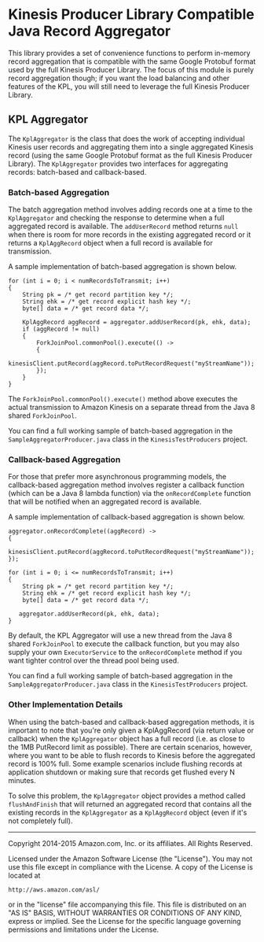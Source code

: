 # Kinesis Producer Library Compatible Java Record Aggregator

This library provides a set of convenience functions to perform in-memory record aggregation that is compatible with the same Google Protobuf format used by the full Kinesis Producer Library.  The focus of this module is purely record aggregation though; if you want the load balancing and other features of the KPL, you will still need to leverage the full Kinesis Producer Library.

## KPL Aggregator

The `KplAggregator` is the class that does the work of accepting individual Kinesis user records and aggregating them into a single aggregated Kinesis record (using the same Google Protobuf format as the full Kinesis Producer Library).  The `KplAggregator` provides two interfaces for aggregating records: batch-based and callback-based.

### Batch-based Aggregation

The batch aggregation method involves adding records one at a time to the `KplAggregator` and checking the response to determine when a full aggregated record is available.  The `addUserRecord` method returns `null` when there is room for more records in the existing aggregated record or it returns a `KplAggRecord` object when a full record is available for transmission.

A sample implementation of batch-based aggregation is shown below.

```
for (int i = 0; i < numRecordsToTransmit; i++)
{
    String pk = /* get record partition key */;
    String ehk = /* get record explicit hash key */;
    byte[] data = /* get record data */;

    KplAggRecord aggRecord = aggregator.addUserRecord(pk, ehk, data);
    if (aggRecord != null)
    {
        ForkJoinPool.commonPool().execute(() ->
        {
            kinesisClient.putRecord(aggRecord.toPutRecordRequest("myStreamName"));
        });
    }
}
```

The `ForkJoinPool.commonPool().execute()` method above executes the actual transmission to Amazon Kinesis on a separate thread from the Java 8 shared `ForkJoinPool`. 

You can find a full working sample of batch-based aggregation in the `SampleAggregatorProducer.java` class in the `KinesisTestProducers` project.

### Callback-based Aggregation

For those that prefer more asynchronous programming models, the callback-based aggregation method involves register a callback function (which can be a Java 8 lambda function) via the `onRecordComplete` function that will be notified when an aggregated record is available.

A sample implementation of callback-based aggregation is shown below.

```
aggregator.onRecordComplete((aggRecord) ->
{
    kinesisClient.putRecord(aggRecord.toPutRecordRequest("myStreamName"));
});

for (int i = 0; i <= numRecordsToTransmit; i++)
{
    String pk = /* get record partition key */;
    String ehk = /* get record explicit hash key */;
    byte[] data = /* get record data */;
    
   aggregator.addUserRecord(pk, ehk, data);
}
```

By default, the KPL Aggregator will use a new thread from the Java 8 shared `ForkJoinPool` to execute the callback function, but you may also supply your own `ExecutorService` to the `onRecordComplete` method if you want tighter control over the thread pool being used.

You can find a full working sample of batch-based aggregation in the `SampleAggregatorProducer.java` class in the `KinesisTestProducers` project.

### Other Implementation Details

When using the batch-based and callback-based aggregation methods, it is important to note that you're only given a KplAggRecord (via return value or callback) when the `KplAggregator` object has a full record (i.e. as close to the 1MB PutRecord limit as possible).  There are certain scenarios, however, where you want to be able to flush records to Kinesis before the aggregated record is 100% full.  Some example scenarios include flushing records at application shutdown or making sure that records get flushed every N minutes.

To solve this problem, the `KplAggregator` object provides a method called `flushAndFinish` that will returned an aggregated record that contains all the existing records in the `KplAggregator` as a `KplAggRecord` object (even if it's not completely full).

----

Copyright 2014-2015 Amazon.com, Inc. or its affiliates. All Rights Reserved.

Licensed under the Amazon Software License (the "License"). You may not use this file except in compliance with the License. A copy of the License is located at

    http://aws.amazon.com/asl/

or in the "license" file accompanying this file. This file is distributed on an "AS IS" BASIS, WITHOUT WARRANTIES OR CONDITIONS OF ANY KIND, express or implied. See the License for the specific language governing permissions and limitations under the License.